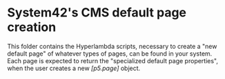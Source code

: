 System42's CMS default page creation
========

This folder contains the Hyperlambda scripts, necessary to create a "new default page" of whatever types of pages, can be found in your
system. Each page is expected to return the "specialized default page properties", when the user creates a new *[p5.page]* object.


